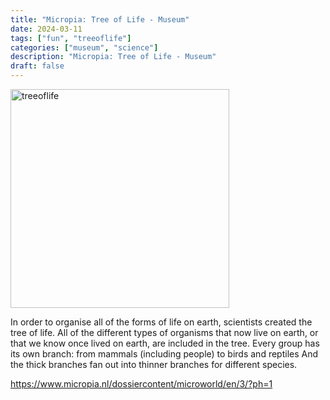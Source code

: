 ```yaml
---
title: "Micropia: Tree of Life - Museum"
date: 2024-03-11
tags: ["fun", "treeoflife"]
categories: ["museum", "science"]
description: "Micropia: Tree of Life - Museum"
draft: false
---
```


<img src="https://www.researchgate.net/publication/384151175/figure/fig1/AS:11431281283008583@1728612502735/The-tree-of-life-appearing-as-a-wall-map-at-the-entrance-to-the-Micropia-museum.png" alt="treeoflife" width="350" height="350">

In order to organise all of the forms of life on earth, scientists created the tree of life. All of the different types of organisms that now live on earth, or that we know once lived on earth, are included in the tree. Every group has its own branch: from mammals (including people) to birds and reptiles And the thick branches fan out into thinner branches for different species.

https://www.micropia.nl/dossiercontent/microworld/en/3/?ph=1
